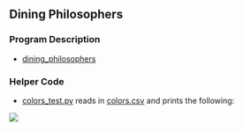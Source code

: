 ## Dining Philosophers

### Program Description 
- [dining_philosophers](./dining_philosophers.md)

### Helper Code
- [colors_test.py](./colors_test.py) reads in [colors.csv](./colors.csv) and prints the following:

![](https://d3vv6lp55qjaqc.cloudfront.net/items/3k1Y463j3h0e2o2s1B2D/Screen%20Shot%202016-10-27%20at%209.15.33%20PM.png?X-CloudApp-Visitor-Id=1094421)
